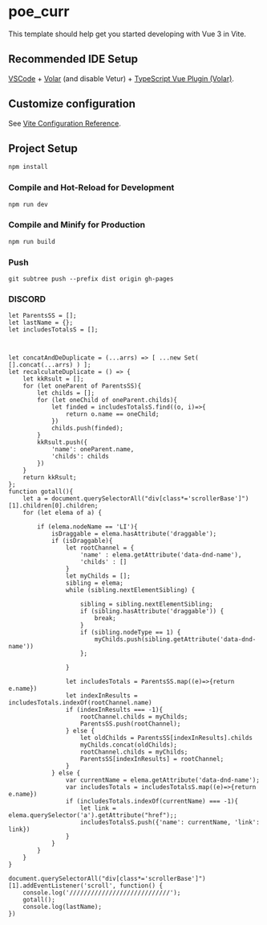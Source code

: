# poe_curr

This template should help get you started developing with Vue 3 in Vite.

## Recommended IDE Setup

[VSCode](https://code.visualstudio.com/) + [Volar](https://marketplace.visualstudio.com/items?itemName=johnsoncodehk.volar) (and disable Vetur) + [TypeScript Vue Plugin (Volar)](https://marketplace.visualstudio.com/items?itemName=johnsoncodehk.vscode-typescript-vue-plugin).

## Customize configuration

See [Vite Configuration Reference](https://vitejs.dev/config/).

## Project Setup

```sh
npm install
```

### Compile and Hot-Reload for Development

```sh
npm run dev
```

### Compile and Minify for Production

```sh
npm run build
```

### Push
```
git subtree push --prefix dist origin gh-pages
```

### DISCORD
```
let ParentsSS = [];
let lastName = {};
let includesTotalsS = [];



let concatAndDeDuplicate = (...arrs) => [ ...new Set( [].concat(...arrs) ) ];
let recalculateDuplicate = () => {
    let kkRsult = [];
    for (let oneParent of ParentsSS){
        let childs = [];
        for (let oneChild of oneParent.childs){
            let finded = includesTotalsS.find((o, i)=>{
                return o.name == oneChild;
            })
            childs.push(finded);
        }
        kkRsult.push({
            'name': oneParent.name,
            'childs': childs
        })
    }
    return kkRsult;
};
function gotall(){
    let a = document.querySelectorAll("div[class*='scrollerBase']")[1].children[0].children;
    for (let elema of a) {
        
        if (elema.nodeName == 'LI'){
            isDraggable = elema.hasAttribute('draggable');
            if (isDraggable){
                let rootChannel = {
                    'name' : elema.getAttribute('data-dnd-name'),
                    'childs' : []
                }
                let myChilds = [];
                sibling = elema;
                while (sibling.nextElementSibling) {
                    
                    sibling = sibling.nextElementSibling;
                    if (sibling.hasAttribute('draggable')) {
                        break;
                    }
                    if (sibling.nodeType == 1) { 
                        myChilds.push(sibling.getAttribute('data-dnd-name')) 
                    };
                    
                }
                
                let includesTotals = ParentsSS.map((e)=>{return e.name})
                let indexInResults = includesTotals.indexOf(rootChannel.name)
                if (indexInResults === -1){
                    rootChannel.childs = myChilds;
                    ParentsSS.push(rootChannel);
                } else {
                    let oldChilds = ParentsSS[indexInResults].childs
                    myChilds.concat(oldChilds);
                    rootChannel.childs = myChilds;
                    ParentsSS[indexInResults] = rootChannel;
                }
            } else {
                var currentName = elema.getAttribute('data-dnd-name');
                var includesTotals = includesTotalsS.map((e)=>{return e.name})
                if (includesTotals.indexOf(currentName) === -1){
                    let link = elema.querySelector('a').getAttribute("href");;
                    includesTotalsS.push({'name': currentName, 'link': link})
                }
            }
        }
    }
}

document.querySelectorAll("div[class*='scrollerBase']")[1].addEventListener('scroll', function() {
    console.log('////////////////////////////');
    gotall();
    console.log(lastName);
})
```